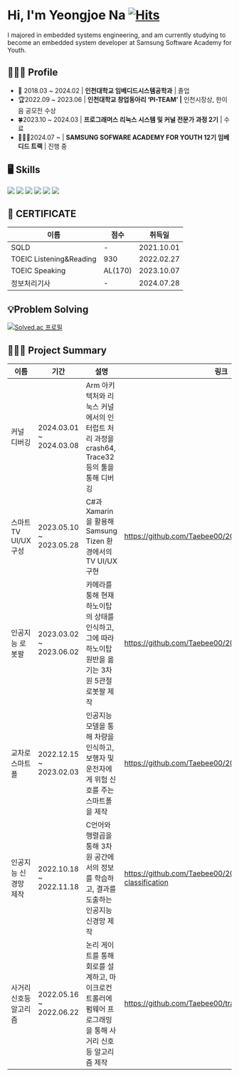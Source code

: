 # Hi, I'm Yeongjoe Na [![Hits](https://hits.seeyoufarm.com/api/count/incr/badge.svg?url=https%3A%2F%2Fgithub.com%2FTaebee00&count_bg=%2379C83D&title_bg=%23555555&icon=&icon_color=%23E7E7E7&title=hits&edge_flat=false)](https://hits.seeyoufarm.com)
I majored in embedded systems engineering, and am currently studying to become an embedded system developer at Samsung Software Academy for Youth.

## 🙋🏻‍♂️ Profile
- 🏫 2018.03 ~ 2024.02 | **인천대학교 임베디드시스템공학과** | 졸업
- 🏆2022.09 ~ 2023.06 | **인천대학교 창업동아리 ‘PI-TEAM’ |** 인천시장상, 한이음 공모전 수상
- 🍀2023.10 ~ 2024.03 | **프로그래머스 리눅스 시스템 및 커널 전문가 과정 2기** | 수료 
- 🙋🏻‍♂️2024.07 ~ | **SAMSUNG SOFWARE ACADEMY FOR YOUTH 12기 임베디드 트랙** |  진행 중

## 🖥️ Skills
<img src="https://img.shields.io/badge/C-A8B9CC?style=for-the-badge&logo=C&logoColor=white"> <img src="https://img.shields.io/badge/C++-00599C?style=for-the-badge&logo=C++&logoColor=white"> <img src="https://img.shields.io/badge/C sharp-239120?style=for-the-badge&logo=Csharp&logoColor=white"> <img src="https://img.shields.io/badge/Python-3776AB?style=for-the-badge&logo=Python&logoColor=white"> <img src="https://img.shields.io/badge/Linux-FCC624?style=for-the-badge&logo=Linux&logoColor=white"> <img src="https://img.shields.io/badge/MySQL-4479A1?style=for-the-badge&logo=MySQL&logoColor=white">

## 💯 CERTIFICATE
|이름|점수|취득일|
|------|---|---|
|SQLD|-|2021.10.01|
|TOEIC Listening&Reading|930|2022.02.27|
|TOEIC Speaking|AL(170)|2023.10.07|
|정보처리기사|-|2024.07.28|

## 💡Problem Solving
[![Solved.ac 프로필](http://mazassumnida.wtf/api/generate_badge?boj=taebee00)](https://solved.ac/taebee00)

## 👨🏻‍💻 Project Summary
|이름|기간|설명|링크|
|---|---|---|---|
|커널 디버깅|2024.03.01 ~ 2024.03.08|Arm 아키텍처와 리눅스 커널에서의 인터럽트 처리 과정을 crash64, Trace32 등의 툴을 통해 디버깅|
|스마트 TV UI/UX 구성|2023.05.10 ~ 2023.05.28|C#과 Xamarin을 활용해 Samsung Tizen 환경에서의 TV UI/UX 구현|https://github.com/Taebee00/2023_1_TizenTV|
|인공지능 로봇팔|2023.03.02 ~ 2023.06.02|카메라를 통해 현재 하노이탑의 상태를 인식하고, 그에 따라 하노이탑 원반을 옮기는 3차원 5관절 로봇팔 제작|https://github.com/Taebee00/2023_1_Capstone_Project|
|교차로 스마트폴|2022.12.15 ~ 2023.02.03|인공지능 모델을 통해 차량을 인식하고, 보행자 및 운전자에게 위험 신호를 주는 스마트폴을 제작|https://github.com/Taebee00/2023_PBL_program|
|인공지능 신경망 제작|2022.10.18 ~ 2022.11.18|C언어와 행렬곱을 통해 3차원 공간에서의 정보를 학습하고, 결과를 도출하는 인공지능 신경망 제작|https://github.com/Taebee00/2022_2_AI/tree/main/area-classification|
|사거리 신호등 알고리즘|2022.05.16 ~ 2022.06.22|논리 게이트를 통해 회로를 설계하고, 마이크로컨트롤러에 펌웨어 프로그래밍을 통해 사거리 신호등 알고리즘 제작|https://github.com/Taebee00/traffic-light-project|
